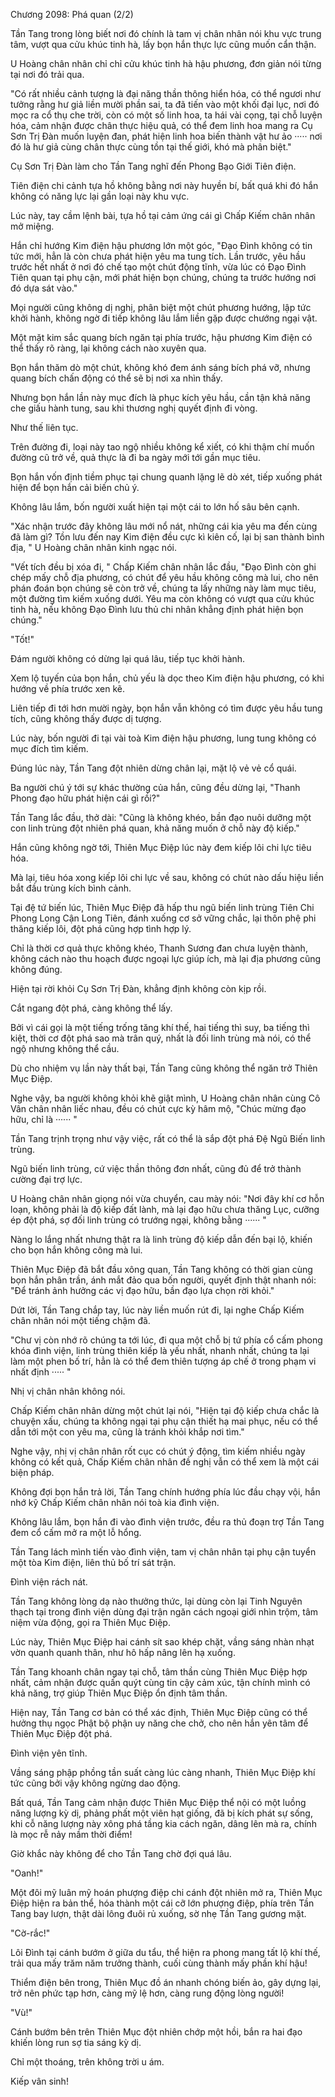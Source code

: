 




Chương 2098: Phá quan (2/2)


Tần Tang trong lòng biết nơi đó chính là tam vị chân nhân nói khu vực trung tâm, vượt qua cửu khúc tinh hà, lấy bọn hắn thực lực cũng muốn cẩn thận.

U Hoàng chân nhân chỉ chỉ cửu khúc tinh hà hậu phương, đơn giản nói từng tại nơi đó trải qua.

"Có rất nhiều cảnh tượng là đại năng thần thông hiển hóa, có thể ngươi như tưởng rằng hư giả liền mười phần sai, ta đã tiến vào một khối đại lục, nơi đó mọc ra cổ thụ che trời, còn có một số linh hoa, ta hái vài cọng, tại chỗ luyện hóa, cảm nhận được chân thực hiệu quả, có thể đem linh hoa mang ra Cụ Sơn Trị Đàn muốn luyện đan, phát hiện linh hoa biến thành vật hư ảo ····· nơi đó là hư giả cùng chân thực cùng tồn tại thế giới, khó mà phân biệt."

Cụ Sơn Trị Đàn làm cho Tần Tang nghĩ đến Phong Bạo Giới Tiên điện.

Tiên điện chi cảnh tựa hồ không bằng nơi này huyền bí, bất quá khi đó hắn không có năng lực lại gần loại này khu vực.

Lúc này, tay cầm lệnh bài, tựa hồ tại cảm ứng cái gì Chấp Kiếm chân nhân mở miệng.

Hắn chỉ hướng Kim điện hậu phương lớn một góc, "Đạo Đình không có tin tức mới, hẳn là còn chưa phát hiện yêu ma tung tích. Lần trước, yêu hầu trước hết nhất ở nơi đó chế tạo một chút động tĩnh, vừa lúc có Đạo Đình Tiên quan tại phụ cận, mới phát hiện bọn chúng, chúng ta trước hướng nơi đó dựa sát vào."

Mọi người cũng không dị nghị, phân biệt một chút phương hướng, lập tức khởi hành, không ngờ đi tiếp không lâu lắm liền gặp được chướng ngại vật.

Một mặt kim sắc quang bích ngăn tại phía trước, hậu phương Kim điện có thể thấy rõ ràng, lại không cách nào xuyên qua.

Bọn hắn thăm dò một chút, không khó đem ánh sáng bích phá vỡ, nhưng quang bích chấn động có thể sẽ bị nơi xa nhìn thấy.

Nhưng bọn hắn lần này mục đích là phục kích yêu hầu, cần tận khả năng che giấu hành tung, sau khi thương nghị quyết định đi vòng.

Như thế liên tục.

Trên đường đi, loại này tao ngộ nhiều không kể xiết, có khi thậm chí muốn đường cũ trở về, quả thực là đi ba ngày mới tới gần mục tiêu.

Bọn hắn vốn định tiềm phục tại chung quanh lặng lẽ dò xét, tiếp xuống phát hiện để bọn hắn cải biến chủ ý.

Không lâu lắm, bốn người xuất hiện tại một cái to lớn hố sâu bên cạnh.

"Xác nhận trước đây không lâu mới nổ nát, những cái kia yêu ma đến cùng đã làm gì? Tồn lưu đến nay Kim điện đều cực kì kiên cố, lại bị san thành bình địa, " U Hoàng chân nhân kinh ngạc nói.

"Vết tích đều bị xóa đi, " Chấp Kiếm chân nhân lắc đầu, "Đạo Đình còn ghi chép mấy chỗ địa phương, có chút để yêu hầu không công mà lui, cho nên phán đoán bọn chúng sẽ còn trở về, chúng ta lấy những này làm mục tiêu, một đường tìm kiếm xuống dưới. Yêu ma còn không có vượt qua cửu khúc tinh hà, nếu không Đạo Đình lưu thủ chi nhân khẳng định phát hiện bọn chúng."

"Tốt!"

Đám người không có dừng lại quá lâu, tiếp tục khởi hành.

Xem lộ tuyến của bọn hắn, chủ yếu là dọc theo Kim điện hậu phương, có khi hướng về phía trước xen kẽ.

Liên tiếp đi tới hơn mười ngày, bọn hắn vẫn không có tìm được yêu hầu tung tích, cũng không thấy được dị tượng.

Lúc này, bốn người đi tại vài toà Kim điện hậu phương, lung tung không có mục đích tìm kiếm.

Đúng lúc này, Tần Tang đột nhiên dừng chân lại, mặt lộ vẻ vẻ cổ quái.

Ba người chú ý tới sự khác thường của hắn, cũng đều dừng lại, "Thanh Phong đạo hữu phát hiện cái gì rồi?"

Tần Tang lắc đầu, thở dài: "Cũng là không khéo, bần đạo nuôi dưỡng một con linh trùng đột nhiên phá quan, khả năng muốn ở chỗ này độ kiếp."

Hắn cũng không ngờ tới, Thiên Mục Điệp lúc này đem kiếp lôi chi lực tiêu hóa.

Mà lại, tiêu hóa xong kiếp lôi chi lực về sau, không có chút nào dấu hiệu liền bắt đầu trùng kích bình cảnh.

Tại đệ tứ biến lúc, Thiên Mục Điệp đã hấp thu ngũ biến linh trùng Tiên Chi Phong Long Cận Long Tiên, đánh xuống cơ sở vững chắc, lại thôn phệ phi thăng kiếp lôi, đột phá cũng hợp tình hợp lý.

Chỉ là thời cơ quả thực không khéo, Thanh Sương đan chưa luyện thành, không cách nào thu hoạch được ngoại lực giúp ích, mà lại địa phương cũng không đúng.

Hiện tại rời khỏi Cụ Sơn Trị Đàn, khẳng định không còn kịp rồi.

Cắt ngang đột phá, càng không thể lấy.

Bởi vì cái gọi là một tiếng trống tăng khí thế, hai tiếng thì suy, ba tiếng thì kiệt, thời cơ đột phá sao mà trân quý, nhất là đối linh trùng mà nói, có thể ngộ nhưng không thể cầu.

Dù cho nhiệm vụ lần này thất bại, Tần Tang cũng không thể ngăn trở Thiên Mục Điệp.

Nghe vậy, ba người không khỏi khẽ giật mình, U Hoàng chân nhân cùng Cô Vân chân nhân liếc nhau, đều có chút cực kỳ hâm mộ, "Chúc mừng đạo hữu, chỉ là ······ "

Tần Tang trịnh trọng như vậy việc, rất có thể là sắp đột phá Đệ Ngũ Biến linh trùng.

Ngũ biến linh trùng, cứ việc thần thông đơn nhất, cũng đủ để trở thành cường đại trợ lực.

U Hoàng chân nhân giọng nói vừa chuyển, cau mày nói: "Nơi đây khí cơ hỗn loạn, không phải là độ kiếp đất lành, mà lại đạo hữu chưa thăng Lục, cưỡng ép đột phá, sợ đối linh trùng có trướng ngại, không bằng ······ "

Nàng lo lắng nhất nhưng thật ra là linh trùng độ kiếp dẫn đến bại lộ, khiến cho bọn hắn không công mà lui.

Thiên Mục Điệp đã bắt đầu xông quan, Tần Tang không có thời gian cùng bọn hắn phân trần, ánh mắt đảo qua bốn người, quyết định thật nhanh nói: "Để tránh ảnh hưởng các vị đạo hữu, bần đạo lựa chọn rời khỏi."

Dứt lời, Tần Tang chắp tay, lúc này liền muốn rút đi, lại nghe Chấp Kiếm chân nhân nói một tiếng chậm đã.

"Chư vị còn nhớ rõ chúng ta tới lúc, đi qua một chỗ bị tứ phía cổ cấm phong khóa đình viện, linh trùng thiên kiếp là yếu nhất, nhanh nhất, chúng ta lại làm một phen bố trí, hẳn là có thể đem thiên tượng áp chế ở trong phạm vi nhất định ····· "

Nhị vị chân nhân không nói.

Chấp Kiếm chân nhân dừng một chút lại nói, "Hiện tại độ kiếp chưa chắc là chuyện xấu, chúng ta không ngại tại phụ cận thiết hạ mai phục, nếu có thể dẫn tới một con yêu ma, cũng là tránh khỏi khắp nơi tìm."

Nghe vậy, nhị vị chân nhân rốt cục có chút ý động, tìm kiếm nhiều ngày không có kết quả, Chấp Kiếm chân nhân đề nghị vẫn có thể xem là một cái biện pháp.

Không đợi bọn hắn trả lời, Tần Tang chính hướng phía lúc đầu chạy vội, hắn nhớ kỹ Chấp Kiếm chân nhân nói toà kia đình viện.

Không lâu lắm, bọn hắn đi vào đình viện trước, đều ra thủ đoạn trợ Tần Tang đem cổ cấm mở ra một lỗ hổng.

Tần Tang lách mình tiến vào đình viện, tam vị chân nhân tại phụ cận tuyển một tòa Kim điện, liên thủ bố trí sát trận.

Đình viện rách nát.

Tần Tang không lòng dạ nào thưởng thức, lại dùng còn lại Tinh Nguyên thạch tại trong đình viện dùng đại trận ngăn cách ngoại giới nhìn trộm, tâm niệm vừa động, gọi ra Thiên Mục Điệp.

Lúc này, Thiên Mục Điệp hai cánh sít sao khép chặt, vầng sáng nhàn nhạt vờn quanh quanh thân, như hô hấp nâng lên hạ xuống.

Tần Tang khoanh chân ngay tại chỗ, tâm thần cùng Thiên Mục Điệp hợp nhất, cảm nhận được quấn quýt cùng tin cậy cảm xúc, tận chính mình có khả năng, trợ giúp Thiên Mục Điệp ổn định tâm thần.

Hiện nay, Tần Tang cơ bản có thể xác định, Thiên Mục Điệp cũng có thể hưởng thụ ngọc Phật bộ phận uy năng che chở, cho nên hắn yên tâm để Thiên Mục Điệp đột phá.

Đình viện yên tĩnh.

Vầng sáng phập phồng tần suất càng lúc càng nhanh, Thiên Mục Điệp khí tức cũng bởi vậy không ngừng dao động.

Bất quá, Tần Tang cảm nhận được Thiên Mục Điệp thể nội có một luồng năng lượng kỳ dị, phảng phất một viên hạt giống, đã bị kích phát sự sống, khi cỗ năng lượng này xông phá tầng kia cách ngăn, dâng lên mà ra, chính là mọc rễ nảy mầm thời điểm!

Giờ khắc này không để cho Tần Tang chờ đợi quá lâu.

"Oanh!"

Một đôi mỹ luân mỹ hoán phượng điệp chi cánh đột nhiên mở ra, Thiên Mục Điệp hiện ra bản thể, hóa thành một cái cỡ lớn phượng điệp, phía trên Tần Tang bay lượn, thật dài lông đuôi rủ xuống, sờ nhẹ Tần Tang gương mặt.

"Cờ-rắc!"

Lôi Đình tại cánh bướm ở giữa du tẩu, thể hiện ra phong mang tất lộ khí thế, trải qua mấy trăm năm trưởng thành, cuối cùng thành mấy phần khí hậu!

Thiểm điện bên trong, Thiên Mục đồ án nhanh chóng biến ảo, gây dựng lại, trở nên phức tạp hơn, càng mỹ lệ hơn, càng rung động lòng người!

"Vù!"

Cánh bướm bên trên Thiên Mục đột nhiên chớp một hồi, bắn ra hai đạo khiến lòng run sợ tia sáng kỳ dị.

Chỉ một thoáng, trên không trời u ám.

Kiếp vân sinh!




